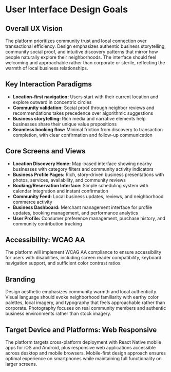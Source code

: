 # User Interface Design Goals

## Overall UX Vision
The platform prioritizes community trust and local connection over transactional efficiency. Design emphasizes authentic business storytelling, community social proof, and intuitive discovery patterns that mirror how people naturally explore their neighborhoods. The interface should feel welcoming and approachable rather than corporate or sterile, reflecting the warmth of local business relationships.

## Key Interaction Paradigms
- **Location-first navigation:** Users start with their current location and explore outward in concentric circles
- **Community validation:** Social proof through neighbor reviews and recommendations takes precedence over algorithmic suggestions
- **Business storytelling:** Rich media and narrative elements help businesses share their unique value propositions
- **Seamless booking flow:** Minimal friction from discovery to transaction completion, with clear confirmation and follow-up communication

## Core Screens and Views
- **Location Discovery Home:** Map-based interface showing nearby businesses with category filters and community activity indicators
- **Business Profile Pages:** Rich, story-driven business presentations with photos, services, availability, and community reviews
- **Booking/Reservation Interface:** Simple scheduling system with calendar integration and instant confirmation
- **Community Feed:** Local business updates, reviews, and neighborhood commerce activity
- **Business Dashboard:** Merchant management interface for profile updates, booking management, and performance analytics
- **User Profile:** Consumer preference management, purchase history, and community contribution tracking

## Accessibility: WCAG AA
The platform will implement WCAG AA compliance to ensure accessibility for users with disabilities, including screen reader compatibility, keyboard navigation support, and sufficient color contrast ratios.

## Branding
Design aesthetic emphasizes community warmth and local authenticity. Visual language should evoke neighborhood familiarity with earthy color palettes, local imagery, and typography that feels approachable rather than corporate. Photography focuses on real community members and authentic business environments rather than stock imagery.

## Target Device and Platforms: Web Responsive
The platform targets cross-platform deployment with React Native mobile apps for iOS and Android, plus responsive web applications accessible across desktop and mobile browsers. Mobile-first design approach ensures optimal experience on smartphones while maintaining full functionality on larger screens.
